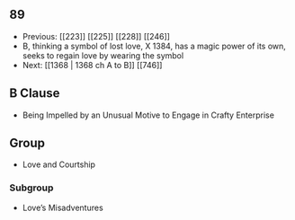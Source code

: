 ## 89
- Previous: [[223]] [[225]] [[228]] [[246]] 
- B, thinking a symbol of lost love, X 1384, has a magic power of its own, seeks to regain love by wearing the symbol
- Next: [[1368 | 1368 ch A to B]] [[746]] 

## B Clause
- Being Impelled by an Unusual Motive to Engage in Crafty Enterprise

## Group
- Love and Courtship

### Subgroup
- Love’s Misadventures

